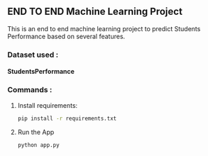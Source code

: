 ## END TO END Machine Learning Project

This is an end to end machine learning project to predict Students Performance based on several features.

### Dataset used : 
   #### StudentsPerformance 

### Commands :
1. Install requirements:
   ```bash
   pip install -r requirements.txt
2. Run the App
   ```bash
   python app.py
